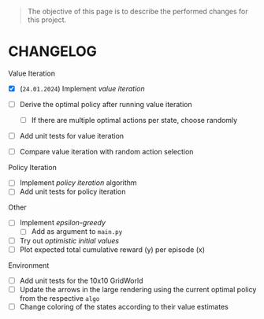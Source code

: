 > The objective of this page is to describe the performed changes for this project.

# CHANGELOG

Value Iteration

* [X] (`24.01.2024`) Implement _value iteration_
* [ ] Derive the optimal policy after running value iteration

  * [ ] If there are multiple optimal actions per state, choose randomly
* [ ] Add unit tests for value iteration
* [ ] Compare value iteration with random action selection

Policy Iteration

* [ ] Implement _policy iteration_ algorithm
* [ ] Add unit tests for policy iteration

Other

* [ ] Implement _epsilon-greedy_
  * [ ] Add as argument to `main.py`
* [ ] Try out _optimistic initial values_
* [ ] Plot expected total cumulative reward (y) per episode (x)

Environment

* [ ] Add unit tests for the 10x10 GridWorld
* [ ] Update the arrows in the large rendering using the current optimal policy from the respective `algo`
* [ ] Change coloring of the states according to their value estimates
